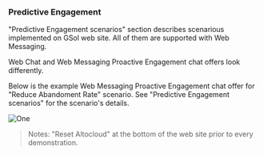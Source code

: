### Predictive Engagement
"Predictive Engagement scenarios" section describes scenarious implemented on GSol web site. 
All of them are supported with Web Messaging.

Web Chat and Web Messaging Proactive Engagement chat offers look differently.

Below is the example Web Messaging Proactive Engagement chat offer for "Reduce Abandoment Rate" scenario.
See "Predictive Engagement scenarios" for the scenario's details.

![One](/images/Login.PNG)

> Notes: "Reset Altocloud" at the bottom of the web site prior to every demonstration.
